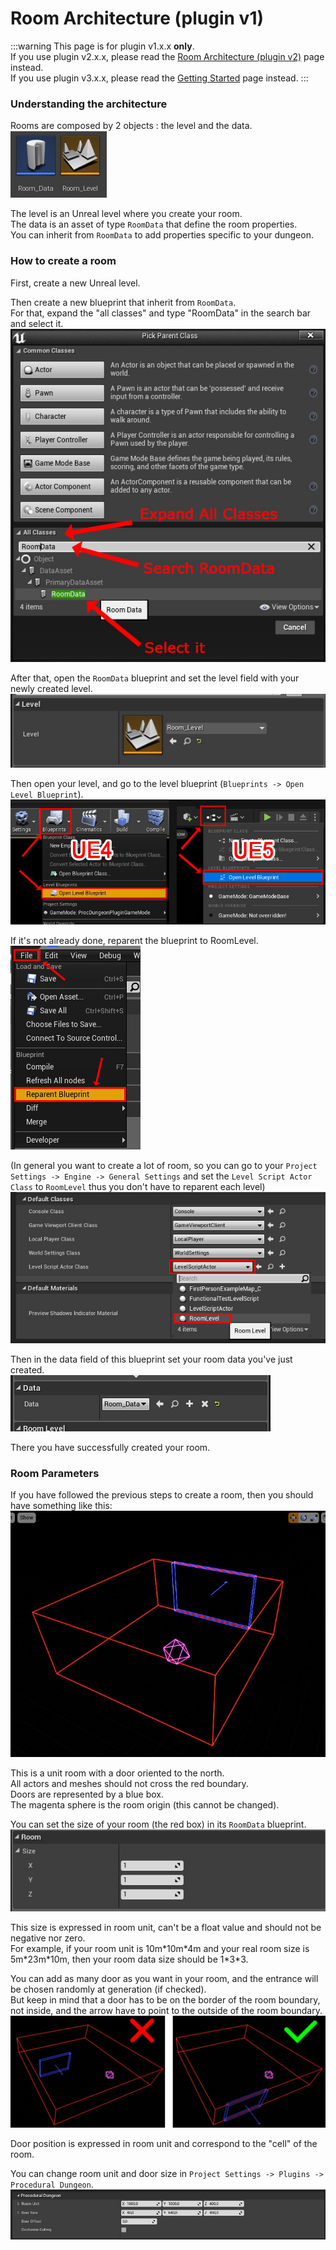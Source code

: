 # Room Architecture (plugin v1)

:::warning
This page is for plugin v1.x.x **only**.\
If you use plugin v2.x.x, please read the [Room Architecture (plugin v2)](Room-Architecture) page instead.\
If you use plugin v3.x.x, please read the [Getting Started](Getting-Started) page instead.
:::

### Understanding the architecture
Rooms are composed by 2 objects : the level and the data.\
![](Images/DataAndLevel(Legacy).jpg)

The level is an Unreal level where you create your room.\
The data is an asset of type `RoomData` that define the room properties.\
You can inherit from `RoomData` to add properties specific to your dungeon.

### How to create a room
First, create a new Unreal level.

Then create a new blueprint that inherit from `RoomData`.\
For that, expand the "all classes" and type "RoomData" in the search bar and select it.
![](Images/CreateRoomData.jpg)

After that, open the `RoomData` blueprint and set the level field with your newly created level.
![](Images/SetRoomDataLevel.jpg)

Then open your level, and go to the level blueprint (`Blueprints -> Open Level Blueprint`).
![](Images/OpenLevelBlueprint.jpg)

If it's not already done, reparent the blueprint to RoomLevel.\
![](Images/ReparentLevel.jpg)

(In general you want to create a lot of room, so you can go to your `Project Settings -> Engine -> General Settings` and set the `Level Script Actor Class` to `RoomLevel` thus you don't have to reparent each level)\
![](Images/DefaultLevelScriptClass.jpg)

Then in the data field of this blueprint set your room data you've just created.\
![](Images/SetLevelRoomData(Legacy).jpg)

There you have successfully created your room.

### Room Parameters
If you have followed the previous steps to create a room, then you should have something like this:\
![](Images/BasicRoom.jpg)

This is a unit room with a door oriented to the north.\
All actors and meshes should not cross the red boundary.\
Doors are represented by a blue box.\
The magenta sphere is the room origin (this cannot be changed).

You can set the size of your room (the red box) in its `RoomData` blueprint.\
![](Images/SetRoomSize.jpg)

This size is expressed in room unit, can't be a float value and should not be negative nor zero.\
For example, if your room unit is 10m\*10m\*4m and your real room size is 5m\*23m\*10m, then your room data size should be 1\*3\*3.

You can add as many door as you want in your room, and the entrance will be chosen randomly at generation (if checked).\
But keep in mind that a door has to be on the border of the room boundary, not inside, and the arrow have to point to the outside of the room boundary.\
![](Images/DoorRightPosition.jpg)

Door position is expressed in room unit and correspond to the "cell" of the room.

You can change room unit and door size in `Project Settings -> Plugins -> Procedural Dungeon`.\
![](Images/Settings.jpg)
